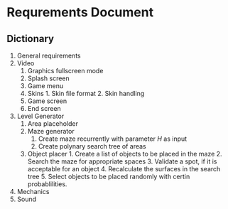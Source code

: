 # Requrements Document

## Dictionary

1. General requirements
2. Video
    1. Graphics fullscreen mode
    2. Splash screen
    3. Game menu
    4. Skins
    	    1. Skin file format
    	    2. Skin handling
    5. Game screen
    6. End screen
3. Level Generator
    1. Area placeholder
    2. Maze generator
	    1. Create maze recurrently with parameter *H* as input 
	    2. Create polynary search tree of areas
    3. Object placer
    	    1. Create a list of objects to be placed in the maze
    	    2. Search the maze for appropriate spaces
    	    3. Validate a spot, if it is acceptable for an object
    	    4. Recalculate the surfaces in the search tree
    	    5. Select objects to be placed randomly with certin probablilities.
4. Mechanics 
5. Sound
